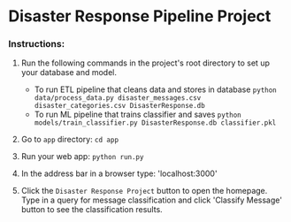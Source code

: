 # Disaster Response Pipeline Project

### Instructions:
1. Run the following commands in the project's root directory to set up your database and model.

    - To run ETL pipeline that cleans data and stores in database
        `python data/process_data.py disaster_messages.csv disaster_categories.csv DisasterResponse.db`
    - To run ML pipeline that trains classifier and saves
        `python models/train_classifier.py DisasterResponse.db classifier.pkl`

2. Go to `app` directory: `cd app`

3. Run your web app: `python run.py`

4. In the address bar in a browser type: 'localhost:3000'

5. Click the `Disaster Response Project` button to open the homepage. Type in a query for message classification and click 'Classify Message' button to see the classification results.
